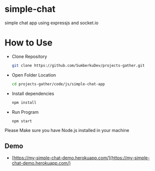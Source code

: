 # simple-chat
simple chat app using expressjs and socket.io

# How to Use 

- Clone Repository 
    ```bash
    git clone https://github.com/SumberkuDev/projects-gather.git
    ```
- Open Folder Location
    ```bash
    cd projects-gather/code/js/simple-chat-app
    ```
- Install dependencies
    ```bash
    npm install 
    ```
- Run Program
    ```bash
    npm start 
    ```
Please Make sure you have Node.js installed in your machine



## Demo
- [https://my-simple-chat-demo.herokuapp.com/](https://my-simple-chat-demo.herokuapp.com/)
